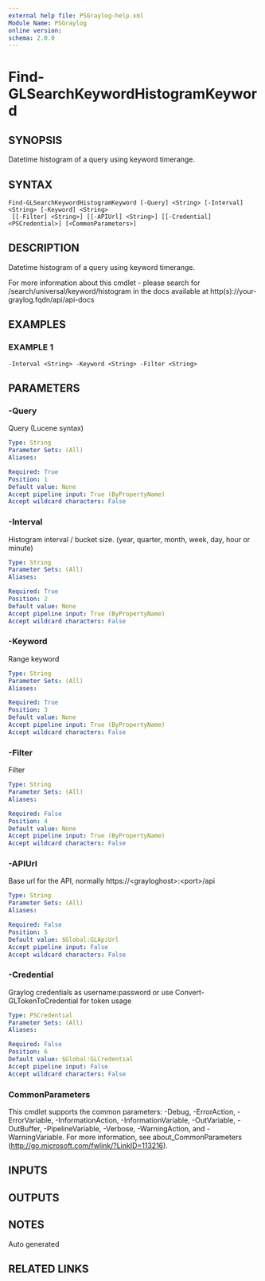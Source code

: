 ```yaml
---
external help file: PSGraylog-help.xml
Module Name: PSGraylog
online version:
schema: 2.0.0
---
```


# Find-GLSearchKeywordHistogramKeyword

## SYNOPSIS
Datetime histogram of a query using keyword timerange.

## SYNTAX

```
Find-GLSearchKeywordHistogramKeyword [-Query] <String> [-Interval] <String> [-Keyword] <String>
 [[-Filter] <String>] [[-APIUrl] <String>] [[-Credential] <PSCredential>] [<CommonParameters>]
```

## DESCRIPTION
Datetime histogram of a query using keyword timerange.


For more information about this cmdlet - please search for /search/universal/keyword/histogram in the docs available at http(s)://your-graylog.fqdn/api/api-docs

## EXAMPLES

### EXAMPLE 1
```
-Interval <String> -Keyword <String> -Filter <String>
```

## PARAMETERS

### -Query
Query (Lucene syntax)

```yaml
Type: String
Parameter Sets: (All)
Aliases:

Required: True
Position: 1
Default value: None
Accept pipeline input: True (ByPropertyName)
Accept wildcard characters: False
```

### -Interval
Histogram interval / bucket size.
(year, quarter, month, week, day, hour or minute)

```yaml
Type: String
Parameter Sets: (All)
Aliases:

Required: True
Position: 2
Default value: None
Accept pipeline input: True (ByPropertyName)
Accept wildcard characters: False
```

### -Keyword
Range keyword

```yaml
Type: String
Parameter Sets: (All)
Aliases:

Required: True
Position: 3
Default value: None
Accept pipeline input: True (ByPropertyName)
Accept wildcard characters: False
```

### -Filter
Filter

```yaml
Type: String
Parameter Sets: (All)
Aliases:

Required: False
Position: 4
Default value: None
Accept pipeline input: True (ByPropertyName)
Accept wildcard characters: False
```

### -APIUrl
Base url for the API, normally https://\<grayloghost\>:\<port\>/api

```yaml
Type: String
Parameter Sets: (All)
Aliases:

Required: False
Position: 5
Default value: $Global:GLApiUrl
Accept pipeline input: False
Accept wildcard characters: False
```

### -Credential
Graylog credentials as username:password or use Convert-GLTokenToCredential for token usage

```yaml
Type: PSCredential
Parameter Sets: (All)
Aliases:

Required: False
Position: 6
Default value: $Global:GLCredential
Accept pipeline input: False
Accept wildcard characters: False
```

### CommonParameters
This cmdlet supports the common parameters: -Debug, -ErrorAction, -ErrorVariable, -InformationAction, -InformationVariable, -OutVariable, -OutBuffer, -PipelineVariable, -Verbose, -WarningAction, and -WarningVariable. For more information, see about_CommonParameters (http://go.microsoft.com/fwlink/?LinkID=113216).

## INPUTS

## OUTPUTS

## NOTES
Auto generated

## RELATED LINKS
